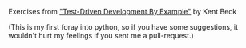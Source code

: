 Exercises from ["Test-Driven Development By Example"][1] by Kent Beck

(This is my first foray into python, so if you have some suggestions, it
wouldn't hurt my feelings if you sent me a pull-request.)

[1]: http://www.amazon.com/Test-Driven-Development-Kent-Beck/dp/0321146530
